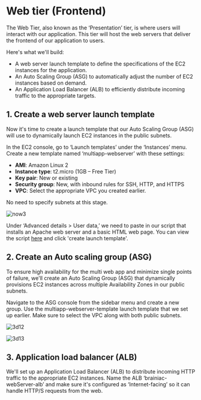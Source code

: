 # Web tier (Frontend)
The Web Tier, also known as the ‘Presentation’ tier, is where users will interact with our application. This tier will host the web servers that deliver the frontend of our application to users.

Here's what we'll build:

- A web server launch template to define the specifications of the EC2 instances for the application.
- An Auto Scaling Group (ASG) to automatically adjust the number of EC2 instances based on demand.
- An Application Load Balancer (ALB) to efficiently distribute incoming traffic to the appropriate targets.

## 1. Create a web server launch template
Now it's time to create a launch template that our Auto Scaling Group (ASG) will use to dynamically launch EC2 instances in the public subnets.

In the EC2 console, go to ‘Launch templates’ under the ‘Instances’ menu. Create a new template named ‘multiapp-webserver’ with these settings:

- **AMI**: Amazon Linux 2
- **Instance type**: t2.micro (1GB – Free Tier)
- **Key pair**: New or existing
- **Security group**: New, with inbound rules for SSH, HTTP, and HTTPS
- **VPC**: Select the appropriate VPC you created earlier.

No need to specify subnets at this stage.

![now3](https://github.com/user-attachments/assets/8d9fab71-5258-4535-8de1-62af9f4bf990)

Under ‘Advanced details > User data,’ we need to paste in our script that installs an Apache web server and a basic HTML web page. You can view the script [here](https://github.com/itsvantae/AWS-Projects/blob/main/Multi-Tier%20Web%20Application%20on%20AWS/Tier%201%3A%20Web%20tier%20(Frontend)/apache-install.sh) and click 'create launch template'.

## 2. Create an Auto scaling group (ASG)
To ensure high availability for the multi web app and minimize single points of failure, we'll create an Auto Scaling Group (ASG) that dynamically provisions EC2 instances across multiple Availability Zones in our public subnets.

Navigate to the ASG console from the sidebar menu and create a new group. Use the multiapp-webserver-template launch template that we set up earlier. Make sure to select the VPC along with both public subnets.

![3d12](https://github.com/user-attachments/assets/aef15893-2506-4a40-9e93-d883898c7d4a)

![3d13](https://github.com/user-attachments/assets/56d212f8-d001-4d68-88ee-31fe5c140fc1)

## 3. Application load balancer (ALB)
We'll set up an Application Load Balancer (ALB) to distribute incoming HTTP traffic to the appropriate EC2 instances. Name the ALB ‘brainiac-webServer-alb’ and make sure it's configured as ‘Internet-facing’ so it can handle HTTP/S requests from the web.








